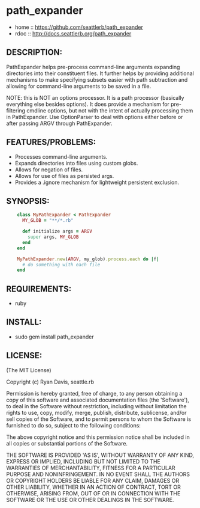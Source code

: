 # path_expander

* home :: https://github.com/seattlerb/path_expander
* rdoc :: http://docs.seattlerb.org/path_expander

## DESCRIPTION:

PathExpander helps pre-process command-line arguments expanding
directories into their constituent files. It further helps by
providing additional mechanisms to make specifying subsets easier
with path subtraction and allowing for command-line arguments to be
saved in a file.

NOTE: this is NOT an options processor. It is a path processor
(basically everything else besides options). It does provide a
mechanism for pre-filtering cmdline options, but not with the intent
of actually processing them in PathExpander. Use OptionParser to
deal with options either before or after passing ARGV through
PathExpander.


## FEATURES/PROBLEMS:

* Processes command-line arguments.
* Expands directories into files using custom globs.
* Allows for negation of files.
* Allows for use of files as persisted args.
* Provides a .ignore mechanism for lightweight persistent exclusion.

## SYNOPSIS:
```ruby
    class MyPathExpander < PathExpander
      MY_GLOB = "**/*.rb"

      def initialize args = ARGV
        super args, MY_GLOB
      end
    end

    MyPathExpander.new(ARGV, my_glob).process.each do |f|
      # do something with each file
    end
```
## REQUIREMENTS:

* ruby

## INSTALL:

* sudo gem install path_expander

## LICENSE:

(The MIT License)

Copyright (c) Ryan Davis, seattle.rb

Permission is hereby granted, free of charge, to any person obtaining
a copy of this software and associated documentation files (the
'Software'), to deal in the Software without restriction, including
without limitation the rights to use, copy, modify, merge, publish,
distribute, sublicense, and/or sell copies of the Software, and to
permit persons to whom the Software is furnished to do so, subject to
the following conditions:

The above copyright notice and this permission notice shall be
included in all copies or substantial portions of the Software.

THE SOFTWARE IS PROVIDED 'AS IS', WITHOUT WARRANTY OF ANY KIND,
EXPRESS OR IMPLIED, INCLUDING BUT NOT LIMITED TO THE WARRANTIES OF
MERCHANTABILITY, FITNESS FOR A PARTICULAR PURPOSE AND NONINFRINGEMENT.
IN NO EVENT SHALL THE AUTHORS OR COPYRIGHT HOLDERS BE LIABLE FOR ANY
CLAIM, DAMAGES OR OTHER LIABILITY, WHETHER IN AN ACTION OF CONTRACT,
TORT OR OTHERWISE, ARISING FROM, OUT OF OR IN CONNECTION WITH THE
SOFTWARE OR THE USE OR OTHER DEALINGS IN THE SOFTWARE.

